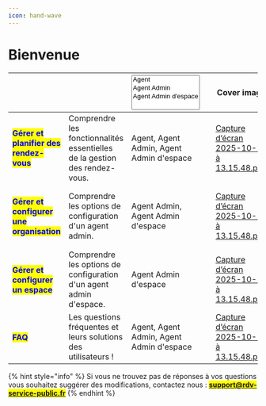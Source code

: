 ```yaml
---
icon: hand-wave
---
```


# Bienvenue

<table data-view="cards"><thead><tr><th></th><th></th><th><select multiple><option value="MLn2XWRlM0Ko" label="Agent" color="blue"></option><option value="8gPOKthCblUU" label="Agent Admin" color="blue"></option><option value="JcBtNVLcvkZZ" label="Agent Admin d&#x27;espace" color="blue"></option></select></th><th data-type="users" data-multiple></th><th data-hidden data-card-cover data-type="image">Cover image</th><th data-hidden data-card-target data-type="content-ref"></th></tr></thead><tbody><tr><td><h4><mark style="color:blue;"><strong>Gérer et planifier des rendez-vous</strong></mark></h4></td><td>Comprendre les fonctionnalités essentielles de la gestion des rendez-vous. </td><td><span data-option="MLn2XWRlM0Ko">Agent, </span><span data-option="8gPOKthCblUU">Agent Admin, </span><span data-option="JcBtNVLcvkZZ">Agent Admin d'espace</span></td><td></td><td><a href=".gitbook/assets/Capture d’écran 2025-10-16 à 13.15.48.png">Capture d’écran 2025-10-16 à 13.15.48.png</a></td><td><a href="documentation-utilisateur/utiliser-son-agenda.md">utiliser-son-agenda.md</a></td></tr><tr><td><h4><mark style="color:blue;">Gérer et configurer <strong>une organisation</strong></mark></h4></td><td>Comprendre les options de configuration d'un agent admin.</td><td><span data-option="8gPOKthCblUU">Agent Admin, </span><span data-option="JcBtNVLcvkZZ">Agent Admin d'espace</span></td><td></td><td><a href=".gitbook/assets/Capture d’écran 2025-10-16 à 13.15.48.png">Capture d’écran 2025-10-16 à 13.15.48.png</a></td><td><a href="documentation-utilisateur/configurer-son-organisation.md">configurer-son-organisation.md</a></td></tr><tr><td><h4><mark style="color:blue;"><strong>Gérer et configurer un espace</strong></mark></h4></td><td>Comprendre les options de configuration d'un agent admin d'espace. </td><td><span data-option="JcBtNVLcvkZZ">Agent Admin d'espace</span></td><td></td><td><a href=".gitbook/assets/Capture d’écran 2025-10-16 à 13.15.48.png">Capture d’écran 2025-10-16 à 13.15.48.png</a></td><td><a href="documentation-utilisateur/configurer-son-espace.md">configurer-son-espace.md</a></td></tr><tr><td><h4><mark style="color:blue;"><strong>FAQ</strong></mark></h4></td><td>Les questions fréquentes et leurs solutions des utilisateurs ! </td><td><span data-option="MLn2XWRlM0Ko">Agent, </span><span data-option="8gPOKthCblUU">Agent Admin, </span><span data-option="JcBtNVLcvkZZ">Agent Admin d'espace</span></td><td></td><td><a href=".gitbook/assets/Capture d’écran 2025-10-16 à 13.15.48.png">Capture d’écran 2025-10-16 à 13.15.48.png</a></td><td></td></tr></tbody></table>

{% hint style="info" %}
Si vous ne trouvez pas de réponses à vos questions vous souhaitez suggérer des modifications, contactez nous : <mark style="color:$primary;">**support@rdv-service-public.fr**</mark>
{% endhint %}

